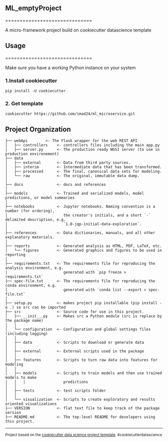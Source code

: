 ## ML_emptyProject
==============================

A micro-framework project build on cookiecutter datascience template

## Usage
==============================

Make sure you have a working Python instance on your system

### 1.Install cookiecutter
    pip install -U cookiecutter

### 2. Get template
    cookiecutter https://github.com/imad24/ml_microservice.git

Project Organization
------------
    ├── webApi        <- The Flask wrapper for the web REST API 
    │   ├── controllers    <- controllers files including the main app.py 
    │   ├── server.py      <- The production ready WGSI server (to use in production environement)
    ├── data
    │   ├── external       <- Data from third party sources.
    │   ├── interim        <- Intermediate data that has been transformed.
    │   ├── processed      <- The final, canonical data sets for modeling.
    │   └── raw            <- The original, immutable data dump.
    │
    ├── docs               <- docs and references
    │
    ├── models             <- Trained and serialized models, model predictions, or model summaries
    │
    ├── notebooks          <- Jupyter notebooks. Naming convention is a number (for ordering),
    │                         the creator's initials, and a short `-` delimited description, e.g.
    │                         `1.0-jqp-initial-data-exploration`.
    │
    ├── references         <- Data dictionaries, manuals, and all other explanatory materials.
    │
    ├── reports            <- Generated analysis as HTML, PDF, LaTeX, etc.
    │   └── figures        <- Generated graphics and figures to be used in reporting
    │
    ├── requirements.txt   <- The requirements file for reproducing the analysis environment, e.g.
    │                         generated with `pip freeze > requirements.txt`
    ├── spec-file.txt      <- The requirements file for reproducing the conda environment, e.g.
    │                         generated with `conda list --export > spec-file.txt`
    │
    ├── setup.py           <- makes project pip installable (pip install -e .) so src can be imported
    ├── src                <- Source code for use in this project.
    │   ├── __init__.py    <- Makes src a Python module (src is replace by the package name)
    │   │	
    │   └── configuration  <- Configuration and global settings files (including logging)
    │   │
    │   ├── data           <- Scripts to download or generate data
    │   │
    │   ├── external       <- External scripts used in the package
    │   │
    │   ├── features       <- Scripts to turn raw data into features for modeling
    │   │
    │   ├── models         <- Scripts to train models and then use trained models to make
    │   │   │                 predictions
    │   │
    │   ├── tests          <- test scripts folder
    │   │
    │   └── visualization  <- Scripts to create exploratory and results oriented visualizations
    ├── VERSION            <- flat text file to keep track of the package version
    ├── README.md          <- The top-level README for developers using this project.

--------

<p><small>Project based on the <a target="_blank" href="https://drivendata.github.io/cookiecutter-data-science/">cookiecutter data science project template</a>. #cookiecutterdatascience</small></p>
